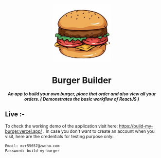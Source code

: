 <div align="center">
    <img src="public/bb-logo/icon-192x192.png"/>
</div>
<h1 align="center">Burger Builder</h1>

<p align="center"><b><i>An app to build your own burger, place that order and also view all your orders. ( Demonstrates the basic workflow of ReactJS )</i></b></p>

## Live :-

To check the working demo of the application visit here: https://build-my-burger.vercel.app/ .
In case you don't want to create an account when you visit, here are the credentials for testing purpose only:
```
Email: mzr55657@zwoho.com
Password: build-my-burger
```


